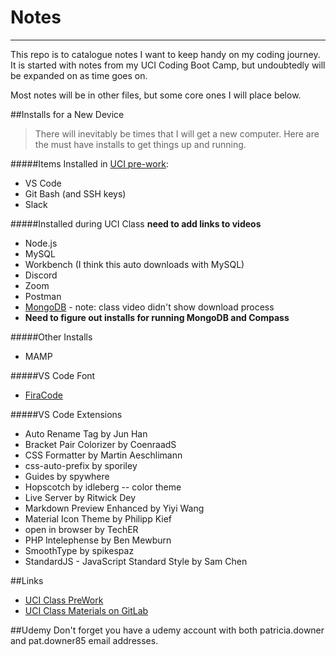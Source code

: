 # Notes
---

This repo is to catalogue notes I want to keep handy on my coding journey. It is started with notes from my UCI Coding Boot Camp, but undoubtedly will be expanded on as time goes on.

Most notes will be in other files, but some core ones I will place below.

##Installs for a New Device
>There will inevitably be times that I will get a new computer. Here are the must have installs to get things up and running.

#####Items Installed in [UCI pre-work](url: 'https://coding-bootcamp-fsf-prework.readthedocs-hosted.com/en/latest/modules/chapter2/'):
* VS Code
* Git Bash (and SSH keys)
* Slack

#####Installed during UCI Class **need to add links to videos**
* Node.js
* MySQL
* Workbench (I think this auto downloads with MySQL)
* Discord
* Zoom
* Postman
* [MongoDB](url: 'https://docs.mongodb.com/manual/tutorial/install-mongodb-on-windows/') - note: class video didn't show download process
* **Need to figure out installs for running MongoDB and Compass**

#####Other Installs
* MAMP

#####VS Code Font
* [FiraCode](url: 'https://github.com/tonsky/FiraCode')

#####VS Code Extensions
* Auto Rename Tag by Jun Han
* Bracket Pair Colorizer by CoenraadS
* CSS Formatter by Martin Aeschlimann
* css-auto-prefix by sporiley
* Guides by spywhere
* Hopscotch by idleberg -- color theme
* Live Server by Ritwick Dey
* Markdown Preview Enhanced by Yiyi Wang
* Material Icon Theme by Philipp Kief
* open in browser by TechER
* PHP Intelephense by Ben Mewburn
* SmoothType by spikespaz
* StandardJS - JavaScript Standard Style by Sam Chen

##Links
* [UCI Class PreWork](url: 'https://coding-bootcamp-fsf-prework.readthedocs-hosted.com/en/latest/')
* [UCI Class Materials on GitLab](url: 'https://uci.bootcampcontent.com/UCI-Coding-Bootcamp/uci-irv-fsf-ft-07-2020-u-c')

##Udemy
Don't forget you have a udemy account with both patricia.downer and pat.downer85 email addresses.